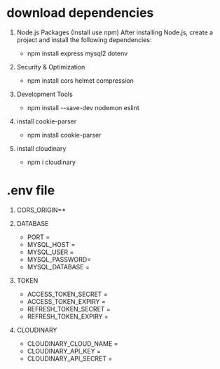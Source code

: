 # download dependencies
1. Node.js Packages (Install use npm)
   After installing Node.js, create a project and install the following dependencies:
   
   - npm install express mysql2 dotenv

3. Security & Optimization
   - npm install cors helmet compression

5. Development Tools
    - npm install --save-dev nodemon eslint
7.  install cookie-parser
    - npm install cookie-parser
8. install cloudinary
   - npm i cloudinary

# .env file
 1. CORS_ORIGIN=*
    
 2. DATABASE
    - PORT =
    - MYSQL_HOST =
    - MYSQL_USER =
    - MYSQL_PASSWORD=
    - MYSQL_DATABASE =
 3. TOKEN
    - ACCESS_TOKEN_SECRET =
    - ACCESS_TOKEN_EXPIRY =
    - REFRESH_TOKEN_SECRET =
    - REFRESH_TOKEN_EXPIRY =
 4. CLOUDINARY
    - CLOUDINARY_CLOUD_NAME =
    - CLOUDINARY_API_KEY =
    - CLOUDINARY_API_SECRET =
  
